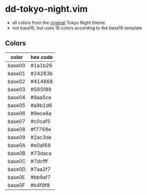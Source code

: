 # dd-tokyo-night.vim

- all colors from the [original](https://github.com/tokyo-night/tokyo-night-vscode-theme) Tokyo Night theme.
- not base16, but uses 16 colors according to the base16 template

## Colors

| color | hex code |
| ------ | ------- |
| base00 | #1a1b26 |
| base01 | #24283b |
| base02 | #414868 |
| base03 | #565f89 |
| base04 | #9aa5ce |
| base05 | #a9b1d6 |
| base06 | #9ece6a |
| base07 | #c0caf5 |
| base08 | #f7768e |
| base09 | #2ac3de |
| base0A | #e0af68 |
| base0B | #73daca |
| base0C | #7dcfff |
| base0D | #7aa2f7 |
| base0E | #bb9af7 |
| base0F | #b4f9f8 |
